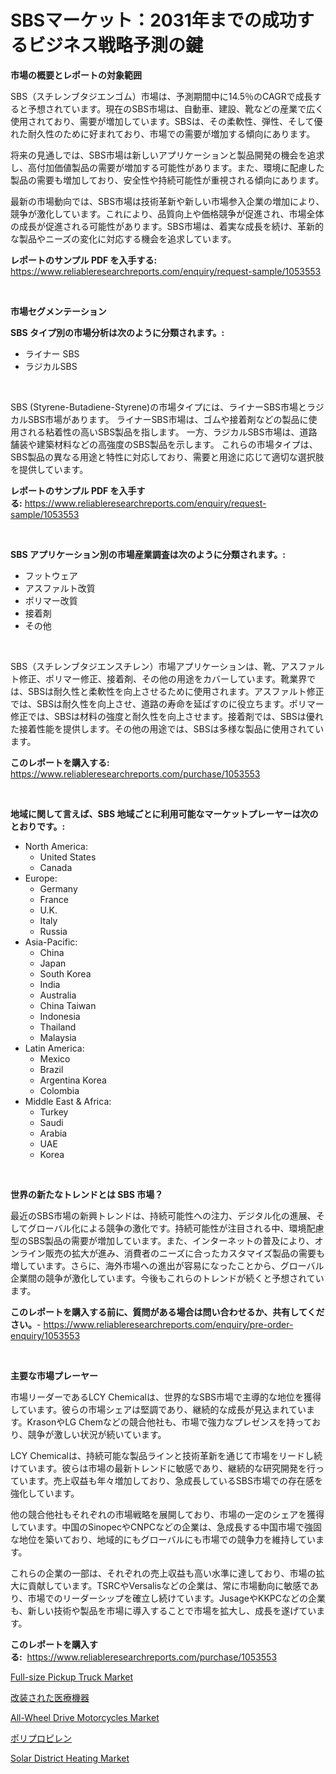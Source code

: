 <p><h1>SBSマーケット：2031年までの成功するビジネス戦略予測の鍵</h1></p><p><strong>市場の概要とレポートの対象範囲</strong></p>
<p><p>SBS（スチレンブタジエンゴム）市場は、予測期間中に14.5％のCAGRで成長すると予想されています。現在のSBS市場は、自動車、建設、靴などの産業で広く使用されており、需要が増加しています。SBSは、その柔軟性、弾性、そして優れた耐久性のために好まれており、市場での需要が増加する傾向にあります。</p><p>将来の見通しでは、SBS市場は新しいアプリケーションと製品開発の機会を追求し、高付加価値製品の需要が増加する可能性があります。また、環境に配慮した製品の需要も増加しており、安全性や持続可能性が重視される傾向にあります。</p><p>最新の市場動向では、SBS市場は技術革新や新しい市場参入企業の増加により、競争が激化しています。これにより、品質向上や価格競争が促進され、市場全体の成長が促進される可能性があります。SBS市場は、着実な成長を続け、革新的な製品やニーズの変化に対応する機会を追求しています。</p></p>
<p><strong>レポートのサンプル PDF を入手する:</strong> <a href="https://www.reliableresearchreports.com/enquiry/request-sample/1053553">https://www.reliableresearchreports.com/enquiry/request-sample/1053553</a></p>
<p>&nbsp;</p>
<p><strong>市場セグメンテーション</strong></p>
<p><strong>SBS タイプ別の市場分析は次のように分類されます。:</strong></p>
<p><ul><li>ライナー SBS</li><li>ラジカルSBS</li></ul></p>
<p>&nbsp;</p>
<p><p>SBS (Styrene-Butadiene-Styrene)の市場タイプには、ライナーSBS市場とラジカルSBS市場があります。 ライナーSBS市場は、ゴムや接着剤などの製品に使用される粘着性の高いSBS製品を指します。 一方、ラジカルSBS市場は、道路舗装や建築材料などの高強度のSBS製品を示します。 これらの市場タイプは、SBS製品の異なる用途と特性に対応しており、需要と用途に応じて適切な選択肢を提供しています。</p></p>
<p><strong>レポートのサンプル PDF を入手する:</strong>&nbsp;<a href="https://www.reliableresearchreports.com/enquiry/request-sample/1053553">https://www.reliableresearchreports.com/enquiry/request-sample/1053553</a></p>
<p>&nbsp;</p>
<p><strong> SBS アプリケーション別の市場産業調査は次のように分類されます。:</strong></p>
<p><ul><li>フットウェア</li><li>アスファルト改質</li><li>ポリマー改質</li><li>接着剤</li><li>その他</li></ul></p>
<p>&nbsp;</p>
<p><p>SBS（スチレンブタジエンスチレン）市場アプリケーションは、靴、アスファルト修正、ポリマー修正、接着剤、その他の用途をカバーしています。靴業界では、SBSは耐久性と柔軟性を向上させるために使用されます。アスファルト修正では、SBSは耐久性を向上させ、道路の寿命を延ばすのに役立ちます。ポリマー修正では、SBSは材料の強度と耐久性を向上させます。接着剤では、SBSは優れた接着性能を提供します。その他の用途では、SBSは多様な製品に使用されています。</p></p>
<p><strong>このレポートを購入する:</strong>&nbsp; <a href="https://www.reliableresearchreports.com/purchase/1053553">https://www.reliableresearchreports.com/purchase/1053553</a></p>
<p>&nbsp;</p>
<p><strong>地域に関して言えば、SBS 地域ごとに利用可能なマーケットプレーヤーは次のとおりです。:</strong></p>
<p><ul>
    <li>
        North America:
        <ul>
            <li>United States</li>
            <li>Canada</li>
        </ul>
    </li>
    <li>
        Europe:
        <ul>
            <li>Germany</li>
            <li>France</li>
            <li>U.K.</li>
            <li>Italy</li>
            <li>Russia</li>
        </ul>
    </li>
    <li>
        Asia-Pacific:
        <ul>
            <li>China</li>
            <li>Japan</li>
            <li>South Korea</li>
            <li>India</li>
            <li>Australia</li>
            <li>China Taiwan</li>
            <li>Indonesia</li>
            <li>Thailand</li>
            <li>Malaysia</li>
        </ul>
    </li>
    <li>
        Latin America:
        <ul>
            <li>Mexico</li>
            <li>Brazil</li>
            <li>Argentina Korea</li>
            <li>Colombia</li>
        </ul>
    </li>
    <li>
        Middle East & Africa:
        <ul>
            <li>Turkey</li>
            <li>Saudi</li>
            <li>Arabia</li>
            <li>UAE</li>
            <li>Korea</li>
        </ul>
    </li>
    </ul></p>
<p>&nbsp;</p>
<p><strong>世界の新たなトレンドとは SBS 市場？</strong></p>
<p><p>最近のSBS市場の新興トレンドは、持続可能性への注力、デジタル化の進展、そしてグローバル化による競争の激化です。持続可能性が注目される中、環境配慮型のSBS製品の需要が増加しています。また、インターネットの普及により、オンライン販売の拡大が進み、消費者のニーズに合ったカスタマイズ製品の需要も増しています。さらに、海外市場への進出が容易になったことから、グローバル企業間の競争が激化しています。今後もこれらのトレンドが続くと予想されています。</p></p>
<p><strong>このレポートを購入する前に、質問がある場合は問い合わせるか、共有してください。</strong>- <a href="https://www.reliableresearchreports.com/enquiry/pre-order-enquiry/1053553">https://www.reliableresearchreports.com/enquiry/pre-order-enquiry/1053553</a></p>
<p>&nbsp;</p>
<p><strong>主要な市場プレーヤー</strong></p>
<p><p>市場リーダーであるLCY Chemicalは、世界的なSBS市場で主導的な地位を獲得しています。彼らの市場シェアは堅調であり、継続的な成長が見込まれています。KrasonやLG Chemなどの競合他社も、市場で強力なプレゼンスを持っており、競争が激しい状況が続いています。</p><p>LCY Chemicalは、持続可能な製品ラインと技術革新を通じて市場をリードし続けています。彼らは市場の最新トレンドに敏感であり、継続的な研究開発を行っています。売上収益も年々増加しており、急成長しているSBS市場での存在感を強化しています。</p><p>他の競合他社もそれぞれの市場戦略を展開しており、市場の一定のシェアを獲得しています。中国のSinopecやCNPCなどの企業は、急成長する中国市場で強固な地位を築いており、地域的にもグローバルにも市場での競争力を維持しています。</p><p>これらの企業の一部は、それぞれの売上収益も高い水準に達しており、市場の拡大に貢献しています。TSRCやVersalisなどの企業は、常に市場動向に敏感であり、市場でのリーダーシップを確立し続けています。JusageやKKPCなどの企業も、新しい技術や製品を市場に導入することで市場を拡大し、成長を遂げています。</p></p>
<p><strong>このレポートを購入する:</strong>&nbsp;&nbsp;<a href="https://www.reliableresearchreports.com/purchase/1053553">https://www.reliableresearchreports.com/purchase/1053553</a></p>
<p><p><a href="https://github.com/provorikovar/Market-Research-Report-List-3/blob/main/full-size-pickup-truck-market.md">Full-size Pickup Truck Market</a></p><p><a href="https://github.com/cbigkbh02719/Market-Research-Report-List-1/blob/main/8552242188890.md">改装された医療機器</a></p><p><a href="https://github.com/CliffMedina6/Market-Research-Report-List-3/blob/main/all-wheel-drive-motorcycles-market.md">All-Wheel Drive Motorcycles Market</a></p><p><a href="https://github.com/mreklxf44233/Market-Research-Report-List-1/blob/main/1700075188889.md">ポリプロピレン</a></p><p><a href="https://view.publitas.com/reportprime-1/solar-district-heating-market-furnish-information-about-market-size-market-share-market-dynamics-and-projections-spanning-from-2024-to-2031/">Solar District Heating Market</a></p></p>